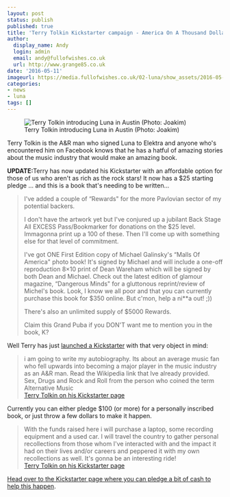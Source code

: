 ```yaml
---
layout: post
status: publish
published: true
title: 'Terry Tolkin Kickstarter campaign - America On A Thousand Dollars A Day'
author:
  display_name: Andy
  login: admin
  email: andy@fullofwishes.co.uk
  url: http://www.grange85.co.uk
date: '2016-05-11'
imageurl: https://media.fullofwishes.co.uk/02-luna/show_assets/2016-05-05/2016-05-05-terry-tolkin-luna-austin-joakim.jpg
categories:
- news
- luna
tags: []
---
```

<figure class="caption aligncenter"><img src="https://media.fullofwishes.co.uk/02-luna/show_assets/2016-05-05/2016-05-05-terry-tolkin-luna-austin-joakim.jpg" alt="Terry Tolkin introducing Luna in Austin (Photo: Joakim)" /><figcaption class="caption-text">Terry Tolkin introducing Luna in Austin (Photo: Joakim)</figcaption></figure>
<p class="lead">Terry Tolkin is the A&R man who signed Luna to Elektra and anyone who's encountered him on Facebook knows that he has a hatful of amazing stories about the music industry that would make an amazing book.</p>

<div class="bg-info">
<p><strong>UPDATE:</strong>Terry has now updated his Kickstarter with an affordable option for those of us who aren't as rich as the rock stars! It now has a $25 starting pledge ... and this is a book that's needing to be written...</p>

<blockquote><p>I've added a couple of “Rewards" for the more Pavlovian sector of my potential backers.</p>
<p>I don't have the artwork yet but I've conjured up a jubilant Back Stage All EXCESS Pass/Bookmarker for donations on the $25 level. Immagonna print up a 100 of these. Then I'll come up with something else for that level of commitment.</p>
<p>I've got ONE First Edition copy of Michael Galinsky's “Malls Of America" photo book! It's signed by Michael and will include a one-off reproduction 8×10 print of Dean Wareham which will be signed by both Dean and Michael. Check out the latest edition of glamour magazine, “Dangerous Minds" for a gluttonous reprint/review of Michel's book. Look, I know we all poor and that you can currently purchase this book for $350 online. But c'mon, help a ni**a out! ;))</p>
<p>There's also an unlimited supply of $5000 Rewards. </p>
<p>Claim this Grand Puba if you DON'T want me to mention you in the book, K?</p>
</blockquote>
</div>
<p>Well Terry has just <a href="https://www.kickstarter.com/projects/terrytolkin/america-on-a-thousand-dollars-a-day">launched a Kickstarter</a> with that very object in mind:</p>
<blockquote>i am going to write my autobiography. Its about an average music fan who fell upwards into becoming a major player in the music industry as an A&R man. Read the Wikipedia link that Ive already provided. Sex, Drugs and Rock and Roll from the person who coined the term Alternative Music
<footer><a href="https://www.kickstarter.com/projects/terrytolkin/america-on-a-thousand-dollars-a-day">Terry Tolkin on his Kickstarter page</a></footer></blockquote>
<p>Currently you can either pledge $100 (or more) for a personally inscribed book, or just throw a few dollars to make it happen.</p>

<blockquote>With the funds raised here i will purchase a laptop, some recording equipment and a used car. I will travel the country to gather personal recollections from those whom I've interacted with and the impact it had on their lives and/or careers and peppered it with my own recollections as well. It's gonna be an interesting ride!<footer><a href="https://www.kickstarter.com/projects/terrytolkin/america-on-a-thousand-dollars-a-day">Terry Tolkin on his Kickstarter page</a></footer></blockquote>

<p><a href="https://www.kickstarter.com/projects/terrytolkin/america-on-a-thousand-dollars-a-day">Head over to the Kickstarter page where you can pledge a bit of cash to help this happen</a>.</p>

